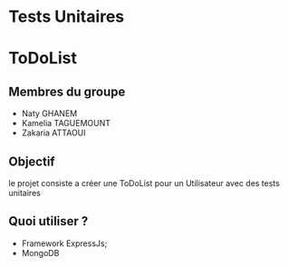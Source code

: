 # Tests Unitaires

# ToDoList

## Membres du groupe
- Naty GHANEM
- Kamelia TAGUEMOUNT
- Zakaria ATTAOUI

## Objectif
le projet consiste a créer une ToDoList pour un Utilisateur avec des tests unitaires

## Quoi utiliser ?
- Framework ExpressJs;
- MongoDB 
